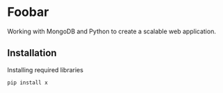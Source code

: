 # Foobar

Working with MongoDB and Python to create a scalable web application.

## Installation

Installing required libraries

```bash
pip install x
```